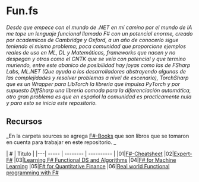 # Fun.fs

_Desde que empece con el mundo de .NET en mí camino por el mundo de IA me tope un lenguaje funcional llamado F# con un potencial enorme, creado por academicos de Cambridge y Oxford, a un año de conocerlo sigue teniendo el mismo problema; poca comunidad que proporcione ejemplos reales de uso en ML, DL y Matemáticas, frameworks que nacen y no despegan y otros como el CNTK que se veía con potencial y que termino muriendo, entre este abanico de posibilidad hay joyas como las de FSharp Labs, ML.NET (Que ayuda a los desarrolladores abstrayendo algunas de las complejidades y resolver problemas a nivel de escenario), TorchSharp que es un Wrapper para LibTorch la librería que impulsa PyTorch y por supuesto DiffSharp una librería comoda para la diferenciación automática, otro gran problema es que en español la comunidad es practicamente nula y para esto se inicia este repositorio._

## Recursos  

_En la carpeta sources se agrega [F#-Books]() que son libros que se tomaron en cuenta para trabajar en este repositorio. _

| # | Titulo |
|---| ----- | -------- | ---------- |
|01|[F#-Cheatsheet](https://leetcode.com/problems/two-sum/) 
|02|[Expert-F#](https://leetcode.com/problems/add-two-numbers/) 
|03|[Learning F# Functional DS and Algorithms](https://leetcode.com/problems/longest-substring-without-repeating-characters/) 
|04|[F# for Machine Learning](https://leetcode.com/problems/two-sum/) 
|05|[F# for Quantitative Finance](https://leetcode.com/problems/two-sum/) 
|06|[Real world Functional programming with F#](https://leetcode.com/problems/two-sum/) 

